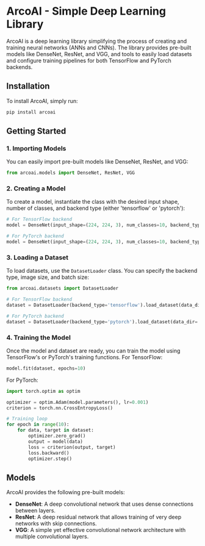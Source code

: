 # ArcoAI - Simple Deep Learning Library

ArcoAI is a deep learning library simplifying the process of creating and training neural networks (ANNs and CNNs). The library provides pre-built models like DenseNet, ResNet, and VGG, and tools to easily load datasets and configure training pipelines for both TensorFlow and PyTorch backends.

## Installation

To install ArcoAI, simply run:

```bash
pip install arcoai
```

## Getting Started

### 1. Importing Models

You can easily import pre-built models like DenseNet, ResNet, and VGG:

```python
from arcoai.models import DenseNet, ResNet, VGG
```

### 2. Creating a Model

To create a model, instantiate the class with the desired input shape, number of classes, and backend type (either 'tensorflow' or 'pytorch'):

```python
# For TensorFlow backend
model = DenseNet(input_shape=(224, 224, 3), num_classes=10, backend_type='tensorflow')

# For PyTorch backend
model = DenseNet(input_shape=(224, 224, 3), num_classes=10, backend_type='pytorch')
```

### 3. Loading a Dataset

To load datasets, use the `DatasetLoader` class. You can specify the backend type, image size, and batch size:

```python
from arcoai.datasets import DatasetLoader

# For TensorFlow backend
dataset = DatasetLoader(backend_type='tensorflow').load_dataset(data_dir='path_to_data')

# For PyTorch backend
dataset = DatasetLoader(backend_type='pytorch').load_dataset(data_dir='path_to_data', batch_size=32)
```

### 4. Training the Model

Once the model and dataset are ready, you can train the model using TensorFlow's or PyTorch's training functions. For TensorFlow:

```python
model.fit(dataset, epochs=10)
```

For PyTorch:

```python
import torch.optim as optim

optimizer = optim.Adam(model.parameters(), lr=0.001)
criterion = torch.nn.CrossEntropyLoss()

# Training loop
for epoch in range(10):
    for data, target in dataset:
        optimizer.zero_grad()
        output = model(data)
        loss = criterion(output, target)
        loss.backward()
        optimizer.step()
```

## Models

ArcoAI provides the following pre-built models:

- **DenseNet**: A deep convolutional network that uses dense connections between layers.
- **ResNet**: A deep residual network that allows training of very deep networks with skip connections.
- **VGG**: A simple yet effective convolutional network architecture with multiple convolutional layers.
